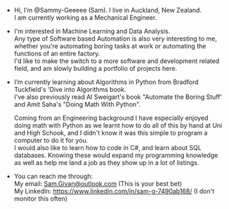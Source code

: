 - Hi, I’m @Sammy-Geeeee (Sam). I live in Auckland, New Zealand.  
  I am currently working as a Mechanical Engineer.  

- I'm interested in Machine Learning and Data Analysis.  
  Any type of Software based Automation is also very interesting to me, whether you're automating boring tasks at work or automating the functions of an entire factory.  
  I'd like to make the switch to a more software and development related field, and am slowly building a portfolio of projects here.  
  
- I’m currently learning about Algorithms in Python from Bradford Tuckfield's 'Dive into Algorithms book.  
  I've also previously read Al Sweigart's book "Automate the Boring Stuff' and Amit Saha's "Doing Math With Python".  
  
  Coming from an Engineering background I have especially enjoyed doing math with Python as we learnt how to do all of this by hand at Uni and High Schook, and I didn't know it was this simple to program a computer to do it for you.  
  I would also like to learn how to code in C#, and learn about SQL databases. Knowing these would expand my programming knowledge as well as help me land a job as they show up in a lot of listings.  
  
  
- You can reach me through:  
  My email:     Sam.Givan@outlook.com                         (This is your best bet)  
  My LinkedIn:  https://www.linkedin.com/in/sam-g-7490ab168/  (I don't monitor this often)  
